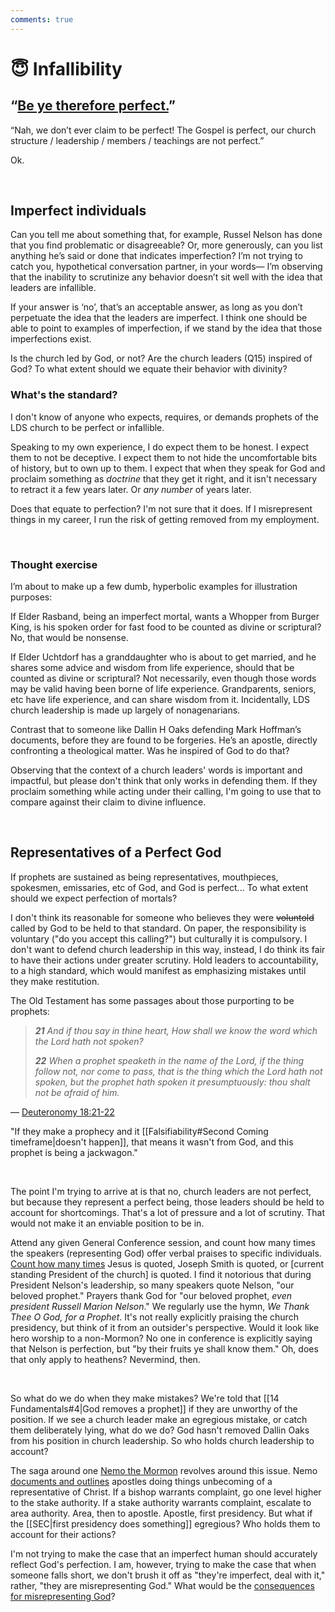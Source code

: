 ```yaml
---
comments: true
---
```

# 😇 Infallibility
## “[Be ye therefore perfect.](https://www.churchofjesuschrist.org/study/scriptures/nt/matt/5?lang=eng&id=p48#p48)”

“Nah, we don’t ever claim to be perfect! The Gospel is perfect, our church structure / leadership / members / teachings are not perfect.”

Ok.

&nbsp;

## Imperfect individuals
Can you tell me about something that, for example, Russel Nelson has done that you find problematic or disagreeable? Or, more generously, can you list anything he’s said or done that indicates imperfection? I’m not trying to catch you, hypothetical conversation partner, in your words— I’m observing that the inability to scrutinize any behavior doesn’t sit well with the idea that leaders are infallible.

If your answer is ‘no’, that’s an acceptable answer, as long as you don’t perpetuate the idea that the leaders are imperfect. I think one should be able to point to examples of imperfection, if we stand by the idea that those imperfections exist.

Is the church led by God, or not? Are the church leaders (Q15) inspired of God? To what extent should we equate their behavior with divinity?

### What's the standard?
I don't know of anyone who expects, requires, or demands prophets of the LDS church to be perfect or infallible.

Speaking to my own experience, I do expect them to be honest. I expect them to not be deceptive. I expect them to not hide the uncomfortable bits of history, but to own up to them. I expect that when they speak for God and proclaim something as *doctrine* that they get it right, and it isn't necessary to retract it a few years later. Or *any number* of years later.

Does that equate to perfection? I'm not sure that it does. If I misrepresent things in my career, I run the risk of getting removed from my employment. 

&nbsp;

### Thought exercise
I’m about to make up a few dumb, hyperbolic examples for illustration purposes:

If Elder Rasband, being an imperfect mortal, wants a Whopper from Burger King, is his spoken order for fast food to be counted as divine or scriptural? No, that would be nonsense.

If Elder Uchtdorf has a granddaughter who is about to get married, and he shares some advice and wisdom from life experience, should that be counted as divine or scriptural? Not necessarily, even though those words may be valid having been borne of life experience. Grandparents, seniors, etc have life experience, and can share wisdom from it. Incidentally, LDS church leadership is made up largely of nonagenarians.

Contrast that to someone like Dallin H Oaks defending Mark Hoffman’s documents, before they are found to be forgeries. He’s an apostle, directly confronting a theological matter. Was he inspired of God to do that?

Observing that the context of a church leaders' words is important and impactful, but please don't think that only works in defending them. If they proclaim something while acting under their calling, I'm going to use that to compare against their claim to divine influence.

&nbsp;

## Representatives of a Perfect God
If prophets are sustained as being representatives, mouthpieces, spokesmen, emissaries, etc of God, and God is perfect... To what extent should we expect perfection of mortals?

I don't think its reasonable for someone who believes they were ~~voluntold~~ called by God to be held to that standard. On paper, the responsibility is voluntary ("do you accept this calling?") but culturally it is compulsory. I don't want to defend church leadership in this way, instead, I do think its fair to have their actions under greater scrutiny. Hold leaders to accountability, to a high standard, which would manifest as emphasizing mistakes until they make restitution.

The Old Testament has some passages about those purporting to be prophets:

> ***21** And if thou say in thine heart, How shall we know the word which the Lord hath not spoken?*
> 
> ***22** When a prophet speaketh in the name of the Lord, if the thing follow not, nor come to pass, that is the thing which the Lord hath not spoken, but the prophet hath spoken it presumptuously: thou shalt not be afraid of him.*

&mdash; [Deuteronomy 18:21-22](https://www.churchofjesuschrist.org/study/scriptures/ot/deut/18?lang=eng&id=p21-p22#p21)

"If they make a prophecy and it [[Falsifiability#Second Coming timeframe|doesn't happen]], that means it wasn't from God, and this prophet is being a jackwagon."

&nbsp;

The point I'm trying to arrive at is that no, church leaders are not perfect, but because they represent a perfect being, those leaders should be held to account for shortcomings. That's a lot of pressure and a lot of scrutiny. That would not make it an enviable position to be in.

Attend any given General Conference session, and count how many times the speakers (representing God) offer verbal praises to specific individuals. [Count how many times](https://www.youtube.com/live/icGbYLukjHc?si=mXvtN2fcWmDjGwRU&t=534) Jesus is quoted, Joseph Smith is quoted, or [current standing President of the church] is quoted. I find it notorious that during President Nelson's leadership, so many speakers quote Nelson, "our beloved prophet." Prayers thank God for "our beloved prophet, *even president Russell Marion Nelson*." We regularly use the hymn, *We Thank Thee O God, for a Prophet*. It's not really explicitly praising the church presidency, but think of it from an outsider's perspective. Would it look like hero worship to a non-Mormon? No one in conference is explicitly saying that Nelson is perfection, but "by their fruits ye shall know them." Oh, does that only apply to heathens? Nevermind, then.

&nbsp;

So what do we do when they make mistakes? We're told that [[14 Fundamentals#4|God removes a prophet]] if they are unworthy of the position. If we see a church leader make an egregious mistake, or catch them deliberately lying, what do we do? God hasn't removed Dallin Oaks from his position in church leadership. So who holds church leadership to account? 

The saga around one [Nemo the Mormon](https://www.youtube.com/@NEMOTHEMORMON) revolves around this issue. Nemo [documents and outlines](https://drive.google.com/file/d/1JdHLi4JH1SC5dMsaVX60mwvLECox5Qe9/view) apostles doing things unbecoming of a representative of Christ. If a bishop warrants complaint, go one level higher to the stake authority. If a stake authority warrants complaint, escalate to area authority. Area, then to apostle. Apostle, first presidency. But what if the [[SEC|first presidency does something]] egregious? Who holds them to account for their actions?

I'm not trying to make the case that an imperfect human should accurately reflect God's perfection. I am, however, trying to make the case that when someone falls short, we don't brush it off as "they're imperfect, deal with it," rather, "they are misrepresenting God." What would be the [consequences for misrepresenting God](https://www.churchofjesuschrist.org/study/scriptures/dc-testament/dc/121?lang=eng&id=p37#p37)?